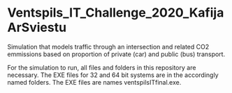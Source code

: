 # Ventspils_IT_Challenge_2020_KafijaArSviestu

Simulation that models traffic through an intersection and related CO2 emmissions based on proportion of private (car) and public (bus) transport.

For the simulation to run, all files and folders in this repository are necessary. The EXE files for 32 and 64 bit systems are in the accordingly named folders. The EXE files are names ventspilsITfinal.exe.
